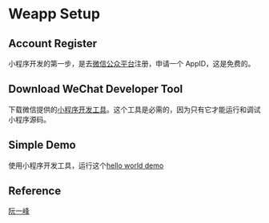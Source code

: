 # Weapp Setup

## Account Register

小程序开发的第一步，是去[微信公众平台](https://mp.weixin.qq.com/)注册，申请一个 AppID，这是免费的。

## Download WeChat Developer Tool

下载微信提供的[小程序开发工具](https://developers.weixin.qq.com/miniprogram/dev/devtools/download.html)。这个工具是必需的，因为只有它才能运行和调试小程序源码。

## Simple Demo

使用小程序开发工具，运行这个[hello world demo](https://github.com/ruanyf/wechat-miniprogram-demos/tree/master/demos/02.app-json)

## Reference

[阮一峰](https://www.ruanyifeng.com/blog/2020/10/wechat-miniprogram-tutorial-part-one.html)
